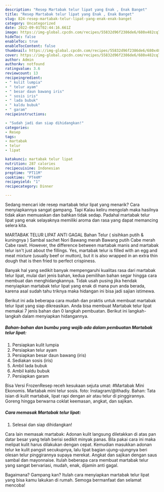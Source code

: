 ```yaml
---
description: "Resep Martabak telur lipat yang Enak , Enak Banget"
title: "Resep Martabak telur lipat yang Enak , Enak Banget"
slug: 824-resep-martabak-telur-lipat-yang-enak-enak-banget
category: Uncategorized
date: 2022-09-01T02:44:16.661Z
image: https://img-global.cpcdn.com/recipes/55832d96f2386de6/680x482cq70/martabak-telur-lipat-foto-resep-utama.jpg
hideToc: false
enableToc: true
enableTocContent: false
thumbnail: https://img-global.cpcdn.com/recipes/55832d96f2386de6/680x482cq70/martabak-telur-lipat-foto-resep-utama.jpg
cover: https://img-global.cpcdn.com/recipes/55832d96f2386de6/680x482cq70/martabak-telur-lipat-foto-resep-utama.jpg
author: Admin
authorAv: notfound
ratingvalue: 3.6
reviewcount: 13
recipeingredient:
- " kulit lumpia"
- " telur ayam"
- " besar daun bawang iris"
- " sosis iris"
- " lada bubuk"
- " kaldu bubuk"
- " garam"
recipeinstructions:

- "Sudah jadi dan siap dihidangkan!"
categories:
- Resep
tags:
- martabak
- telur
- lipat

katakunci: martabak telur lipat 
nutrition: 287 calories
recipecuisine: Indonesian
preptime: "PT11M"
cooktime: "PT44M"
recipeyield: "1"
recipecategory: Dinner

---
```



Sedang mencari ide resep martabak telur lipat yang menarik? Cara menyiapkannya sangat gampang. Tapi Kalau keliru mengolah maka hasilnya tidak akan memuaskan dan bahkan tidak sedap. Padahal martabak telur lipat yang enak selayaknya memiliki aroma dan rasa yang dapat memancing selera kita.


MARTABAK TELUR LIPAT ANTI GAGAL Bahan Telur ( sisihkan putih &amp; kuningnya ) Sambal sachet Nori Bawang merah Bawang putih Cabe merah Cabe rawit. However, the difference between martabak manis and martabak telur isn&#39;t just about the fillings. Yes, martabak telur is filled with an egg and meat mixture (usually beef or mutton), but it is also wrapped in an extra thin dough that is then fried to perfect crispiness.

Banyak hal yang sedikit banyak mempengaruhi kualitas rasa dari martabak telur lipat, mulai dari jenis bahan, kedua pemilihan bahan segar hingga cara membuat dan menghidangkannya. Tidak usah pusing jika hendak menyiapkan martabak telur lipat yang enak di mana pun anda berada, karena asal sudah tahu triknya maka hidangan ini bisa jadi sajian istimewa.


Berikut ini ada beberapa cara mudah dan praktis untuk membuat martabak telur lipat yang siap dikreasikan. Anda bisa membuat Martabak telur lipat memakai 7 jenis bahan dan 0 langkah pembuatan. Berikut ini langkah-langkah dalam menyiapkan hidangannya.

<!--inarticleads1-->

##### Bahan-bahan dan bumbu yang wajib ada dalam pembuatan Martabak telur lipat:

1. Persiapkan  kulit lumpia
1. Persiapkan  telur ayam
1. Persiapkan  besar daun bawang (iris)
1. Sediakan  sosis (iris)
1. Ambil  lada bubuk
1. Ambil  kaldu bubuk
1. Persiapkan  garam


Bisa Versi FrozenResep receh kesukaan sejuta umat: #Martabak Mini Ekonomis. Martabak mini telur sosis. foto: Instagram/@ithadiy. Bahan: Tata isian di kulit martabak, lipat rapi dengan air atau telur di pinggirannya. Goreng hingga berwarna coklat keemasan, angkat, dan sajikan. 

<!--inarticleads2-->

##### Cara memasak Martabak telur lipat:


1. Selesai dan siap dihidangkan!

Cara lain memasak martabak: Adonan kulit langsung diletakkan di atas pan datar besar yang telah berisi sedikit minyak panas. Bila pakai cara ini maka melipat kulit harus dilakukan dengan cepat. Kemudian masukkan adonan telur ke kulit pangsit secukupnya, lalu lipat bagian ujung-ujungnya beri olesan telur pinggirannya supaya merekat. Angkat dan sajikan dengan saus sambal dan mayonnaise. Itulah beberapa cara membuat martabak telur yang sangat bervariasi, mudah, enak, dijamin anti gagal. 

Bagaimana? Gampang kan? Itulah cara menyiapkan martabak telur lipat yang bisa kamu lakukan di rumah. Semoga bermanfaat dan selamat mencoba!
